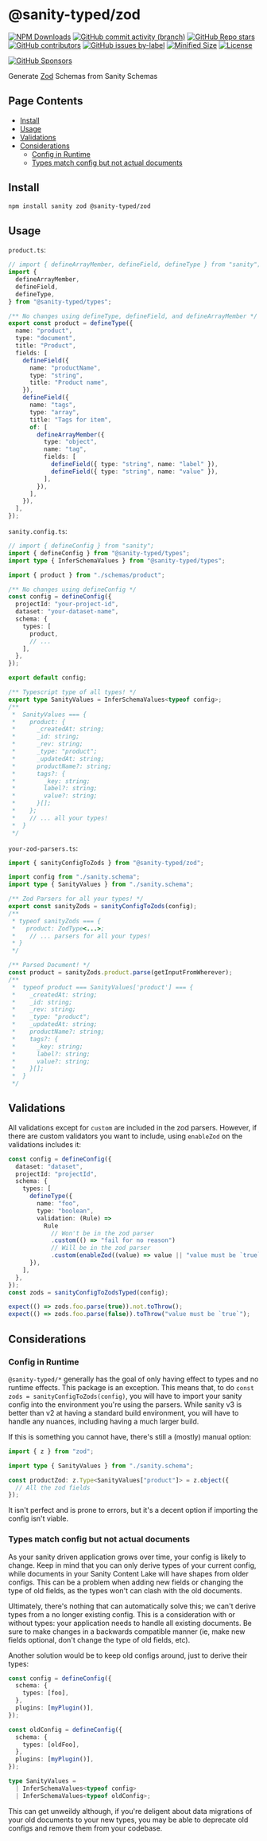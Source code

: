 <!-- >>>>>> BEGIN GENERATED FILE (include): SOURCE packages/zod/_README.md -->
# @sanity-typed/zod

[![NPM Downloads](https://img.shields.io/npm/dw/@sanity-typed/zod?style=flat&logo=npm)](https://www.npmjs.com/package/@sanity-typed/zod)
[![GitHub commit activity (branch)](https://img.shields.io/github/commit-activity/m/saiichihashimoto/sanity-typed?style=flat&logo=github)](https://github.com/saiichihashimoto/sanity-typed/pulls?q=is%3Apr+is%3Aclosed)
[![GitHub Repo stars](https://img.shields.io/github/stars/saiichihashimoto/sanity-typed?style=flat&logo=github)](https://github.com/saiichihashimoto/sanity-typed/stargazers)
[![GitHub contributors](https://img.shields.io/github/contributors/saiichihashimoto/sanity-typed?style=flat&logo=github)](https://github.com/saiichihashimoto/sanity-typed/graphs/contributors)
[![GitHub issues by-label](https://img.shields.io/github/issues/saiichihashimoto/sanity-typed/help%20wanted?style=flat&logo=github&color=007286)](https://github.com/saiichihashimoto/sanity-typed/labels/help%20wanted)
[![Minified Size](https://img.shields.io/bundlephobia/min/@sanity-typed/zod?style=flat)](https://www.npmjs.com/package/@sanity-typed/zod?activeTab=code)
[![License](https://img.shields.io/github/license/saiichihashimoto/sanity-typed?style=flat)](LICENSE)

[![GitHub Sponsors](https://img.shields.io/github/sponsors/saiichihashimoto?style=flat)](https://github.com/sponsors/saiichihashimoto)

Generate [Zod](https://zod.dev) Schemas from Sanity Schemas

## Page Contents
- [Install](#install)
- [Usage](#usage)
- [Validations](#validations)
- [Considerations](#considerations)
  - [Config in Runtime](#config-in-runtime)
  - [Types match config but not actual documents](#types-match-config-but-not-actual-documents)

## Install

```bash
npm install sanity zod @sanity-typed/zod
```

## Usage

<!-- >>>>>> BEGIN INCLUDED FILE (typescript): SOURCE packages/types/docs/schemas/product.ts -->
```product.ts```:
```typescript
// import { defineArrayMember, defineField, defineType } from "sanity";
import {
  defineArrayMember,
  defineField,
  defineType,
} from "@sanity-typed/types";

/** No changes using defineType, defineField, and defineArrayMember */
export const product = defineType({
  name: "product",
  type: "document",
  title: "Product",
  fields: [
    defineField({
      name: "productName",
      type: "string",
      title: "Product name",
    }),
    defineField({
      name: "tags",
      type: "array",
      title: "Tags for item",
      of: [
        defineArrayMember({
          type: "object",
          name: "tag",
          fields: [
            defineField({ type: "string", name: "label" }),
            defineField({ type: "string", name: "value" }),
          ],
        }),
      ],
    }),
  ],
});
```
<!-- <<<<<< END INCLUDED FILE (typescript): SOURCE packages/types/docs/schemas/product.ts -->
<!-- >>>>>> BEGIN INCLUDED FILE (typescript): SOURCE packages/types/docs/sanity.config.ts -->
```sanity.config.ts```:
```typescript
// import { defineConfig } from "sanity";
import { defineConfig } from "@sanity-typed/types";
import type { InferSchemaValues } from "@sanity-typed/types";

import { product } from "./schemas/product";

/** No changes using defineConfig */
const config = defineConfig({
  projectId: "your-project-id",
  dataset: "your-dataset-name",
  schema: {
    types: [
      product,
      // ...
    ],
  },
});

export default config;

/** Typescript type of all types! */
export type SanityValues = InferSchemaValues<typeof config>;
/**
 *  SanityValues === {
 *    product: {
 *      _createdAt: string;
 *      _id: string;
 *      _rev: string;
 *      _type: "product";
 *      _updatedAt: string;
 *      productName?: string;
 *      tags?: {
 *        _key: string;
 *        label?: string;
 *        value?: string;
 *      }[];
 *    };
 *    // ... all your types!
 *  }
 */
```
<!-- <<<<<< END INCLUDED FILE (typescript): SOURCE packages/types/docs/sanity.config.ts -->
<!-- >>>>>> BEGIN INCLUDED FILE (typescript): SOURCE packages/zod/docs/your-zod-parsers.ts -->
```your-zod-parsers.ts```:
```typescript
import { sanityConfigToZods } from "@sanity-typed/zod";

import config from "./sanity.schema";
import type { SanityValues } from "./sanity.schema";

/** Zod Parsers for all your types! */
export const sanityZods = sanityConfigToZods(config);
/**
 * typeof sanityZods === {
 *   product: ZodType<...>;
 *    // ... parsers for all your types!
 * }
 */

/** Parsed Document! */
const product = sanityZods.product.parse(getInputFromWherever);
/**
 *  typeof product === SanityValues['product'] === {
 *    _createdAt: string;
 *    _id: string;
 *    _rev: string;
 *    _type: "product";
 *    _updatedAt: string;
 *    productName?: string;
 *    tags?: {
 *      _key: string;
 *      label?: string;
 *      value?: string;
 *    }[];
 *  }
 */
```
<!-- <<<<<< END INCLUDED FILE (typescript): SOURCE packages/zod/docs/your-zod-parsers.ts -->

## Validations

All validations except for `custom` are included in the zod parsers. However, if there are custom validators you want to include, using `enableZod` on the validations includes it:

```typescript
const config = defineConfig({
  dataset: "dataset",
  projectId: "projectId",
  schema: {
    types: [
      defineType({
        name: "foo",
        type: "boolean",
        validation: (Rule) =>
          Rule
            // Won't be in the zod parser
            .custom(() => "fail for no reason")
            // Will be in the zod parser
            .custom(enableZod((value) => value || "value must be `true`")),
      }),
    ],
  },
});
const zods = sanityConfigToZodsTyped(config);

expect(() => zods.foo.parse(true)).not.toThrow();
expect(() => zods.foo.parse(false)).toThrow("value must be `true`");
```

## Considerations

### Config in Runtime

`@sanity-typed/*` generally has the goal of only having effect to types and no runtime effects. This package is an exception. This means that, to do `const zods = sanityConfigToZods(config)`, you will have to import your sanity config into the environment you're using the parsers. While sanity v3 is better than v2 at having a standard build environment, you will have to handle any nuances, including having a much larger build.

If this is something you cannot have, there's still a (mostly) manual option:

```typescript
import { z } from "zod";

import type { SanityValues } from "./sanity.schema";

const productZod: z.Type<SanityValues["product"]> = z.object({
  // All the zod fields
});
```

It isn't perfect and is prone to errors, but it's a decent option if importing the config isn't viable.

<!-- >>>>>> BEGIN INCLUDED FILE (markdown): SOURCE packages/types/docs/types/docs/considerations/types-vs-content-lake.md -->
### Types match config but not actual documents

As your sanity driven application grows over time, your config is likely to change. Keep in mind that you can only derive types of your current config, while documents in your Sanity Content Lake will have shapes from older configs. This can be a problem when adding new fields or changing the type of old fields, as the types won't can clash with the old documents.

Ultimately, there's nothing that can automatically solve this; we can't derive types from a no longer existing config. This is a consideration with or without types: your application needs to handle all existing documents. Be sure to make changes in a backwards compatible manner (ie, make new fields optional, don't change the type of old fields, etc).

Another solution would be to keep old configs around, just to derive their types:

```typescript
const config = defineConfig({
  schema: {
    types: [foo],
  },
  plugins: [myPlugin()],
});

const oldConfig = defineConfig({
  schema: {
    types: [oldFoo],
  },
  plugins: [myPlugin()],
});

type SanityValues =
  | InferSchemaValues<typeof config>
  | InferSchemaValues<typeof oldConfig>;
```

This can get unweildy although, if you're deligent about data migrations of your old documents to your new types, you may be able to deprecate old configs and remove them from your codebase.
<!-- <<<<<< END INCLUDED FILE (markdown): SOURCE packages/types/docs/types/docs/considerations/types-vs-content-lake.md -->
<!-- <<<<<< END GENERATED FILE (include): SOURCE packages/zod/_README.md -->
